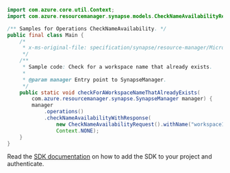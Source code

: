 ```java
import com.azure.core.util.Context;
import com.azure.resourcemanager.synapse.models.CheckNameAvailabilityRequest;

/** Samples for Operations CheckNameAvailability. */
public final class Main {
    /*
     * x-ms-original-file: specification/synapse/resource-manager/Microsoft.Synapse/stable/2021-06-01/examples/CheckNameAvailabilityWorkspaceAlreadyExists.json
     */
    /**
     * Sample code: Check for a workspace name that already exists.
     *
     * @param manager Entry point to SynapseManager.
     */
    public static void checkForAWorkspaceNameThatAlreadyExists(
        com.azure.resourcemanager.synapse.SynapseManager manager) {
        manager
            .operations()
            .checkNameAvailabilityWithResponse(
                new CheckNameAvailabilityRequest().withName("workspace1").withType("Microsoft.Synapse/workspaces"),
                Context.NONE);
    }
}
```

Read the [SDK documentation](https://github.com/Azure/azure-sdk-for-java/blob/azure-resourcemanager-synapse_1.0.0-beta.6/sdk/synapse/azure-resourcemanager-synapse/README.md) on how to add the SDK to your project and authenticate.
